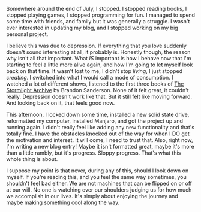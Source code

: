 <!--META--
author: Sean K Smith
created: 2019-10-02T22:03:21Z
edited: 2019-10-02T22:03:21Z
title: Starting After a Long Break
subtitle: stopping isn't a failure
tags:
  - motivation
  - blog
--END-->

Somewhere around the end of July, I stopped. I stopped reading books, I stopped playing games, I stopped programming for fun. I managed to spend some time with friends, and family but it was generally a struggle. I wasn't ever interested in updating my blog, and I stopped working on my big personal project.
<!--BREAK-->
I believe this was due to depression. If everything that you love suddenly doesn't sound interesting at all, it probably is. Honestly though, the reason why isn't all that important. What *IS* important is how I behave now that I'm starting to feel a little more alive again, and how I'm going to let myself look back on that time. It wasn't lost to me, I didn't stop *living*, I just stopped *creating*. I switched into what I would call a mode of consumption. I watched a lot of different shows, listened to the first three books of [The Stormlight Archive](https://en.wikipedia.org/wiki/The_Stormlight_Archive) by Brandon Sanderson. None of it felt great, it couldn't really. Depression doesn't work like that. But it still felt like moving forward. And looking back on it, that feels good now.

This afternoon, I locked down some time, installed a new solid state drive, reformatted my computer, installed Manjaro, and got the project up and running again. I didn't really feel like adding any new functionality and that's totally fine. I have the obstacles knocked out of the way for when I DO get the motivation and interest. It will come, I need to trust that. Also, right now, I'm writing a new blog entry! Maybe it isn't formatted great, maybe it's more than a little rambly, but it's progress. Sloppy progress. That's what this whole thing is about.

I suppose my point is that never, during any of this, should I look down on myself. If you're reading this, and you feel the same way sometimes, you shouldn't feel bad either. We are not machines that can be flipped on or off at our will. No one is watching over our shoulders judging us for how much we accomplish in our lives. It's simply about enjoying the journey and maybe making something cool along the way.